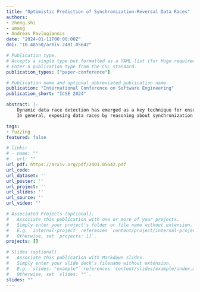 ```yaml
---
title: "Optimistic Prediction of Synchronization-Reversal Data Races"
authors:
- zheng.shi
- umang
- Andreas Pavlogiannis
date: "2024-01-11T00:00:00Z"
doi: "10.48550/arXiv.2401.05642"

# Publication type.
# Accepts a single type but formatted as a YAML list (for Hugo requirements).
# Enter a publication type from the CSL standard.
publication_types: ["paper-conference"]

# Publication name and optional abbreviated publication name.
publication: "International Conference on Software Engineering"
publication_short: "ICSE 2024"

abstract: |-
    Dynamic data race detection has emerged as a key technique for ensuring reliability of concurrent software in practice. However, dynamic approaches can often miss data races owing to nondeterminism in the thread scheduler. Predictive race detection techniques cater to this shortcoming by inferring alternate executions that may expose data races without re-executing the underlying program. More formally, the dynamic data race prediction problem asks, given a trace $\sigma$ of an execution of a concurrent program, can $\sigma$ be correctly reordered to expose a data race? Existing state-of-the art techniques for data race prediction either do not scale to executions arising from real world concurrent software, or only expose a limited class of data races, such as those that can be exposed without reversing the order of synchronization operations.
    In general, exposing data races by reasoning about synchronization reversals is an intractable problem. In this work, we identify a class of data races, called Optimistic Sync(hronization)-Reversal races that can be detected in a tractable manner and often include non-trivial data races that cannot be exposed by prior tractable techniques. We also propose a sound algorithm OSR for detecting all optimistic sync-reversal data races in overall quadratic time, and show that the algorithm is optimal by establishing a matching lower bound. Our experiments demonstrate the effectiveness of OSR on our extensive suite of benchmarks, OSR reports the largest number of data races, and scales well to large execution traces.

tags:
- fuzzing
featured: false

# links:
# - name: ""
#   url: ""
url_pdf: https://arxiv.org/pdf/2401.05642.pdf
url_code:
url_dataset: ''
url_poster: ''
url_project: ''
url_slides: ''
url_source: ''
url_video: ''

# Associated Projects (optional).
#   Associate this publication with one or more of your projects.
#   Simply enter your project's folder or file name without extension.
#   E.g. `internal-project` references `content/project/internal-project/index.md`.
#   Otherwise, set `projects: []`.
projects: []

# Slides (optional).
#   Associate this publication with Markdown slides.
#   Simply enter your slide deck's filename without extension.
#   E.g. `slides: "example"` references `content/slides/example/index.md`.
#   Otherwise, set `slides: ""`.
slides: ""
---
```

